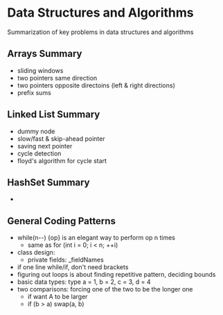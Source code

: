 # Data Structures and Algorithms
Summarization of key problems in data structures and algorithms

## Arrays Summary
* sliding windows
* two pointers same direction
* two pointers opposite directoins (left & right directions)
* prefix sums 

## Linked List Summary
* dummy node
* slow/fast & skip-ahead pointer
* saving next pointer
* cycle detection
* floyd's algorithm for cycle start

## HashSet Summary
* 

## General Coding Patterns
* while(n--) {op} is an elegant way to perform op n times
  * same as for (int i = 0; i < n; ++i)
* class design:
  * private fields: _fieldNames
* if one line while/if, don't need brackets
* figuring out loops is about finding repetitive pattern, deciding bounds 
* basic data types: type a = 1, b = 2, c = 3, d = 4
* two comparisons: forcing one of the two to be the longer one
  * if want A to be larger
  * if (b > a) swap(a, b)